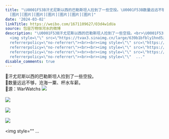```yaml
---
title: "\U0001F53B汗尤尼斯以西的巴勒斯坦人捡到了一些空投。\U0001F53B数量远远不够，沧海一粟、杯水车薪。\U0001F53B源：WarWatchs
  [图片][图片][图片][图片][图片][图片][图片]"
date: '2024-03-02'
linkTitle: https://weibo.com/1671109627/O3d4w1dUa
source: 包容万物恒河水的微博
description: "\U0001F53B汗尤尼斯以西的巴勒斯坦人捡到了一些空投。<br>\U0001F53B数量远远不够，沧海一粟、杯水车薪。<br>\U0001F53B源：WarWatchs
  <img style=\"\" src=\"https://tvax3.sinaimg.cn/large/639b1bfbly1hnd5zaqe84j20p20zkn8q.jpg\"
  referrerpolicy=\"no-referrer\"><br><br><img style=\"\" src=\"https://tvax4.sinaimg.cn/large/639b1bfbly1hnd5zdvy5tj20ls0zkqfa.jpg\"
  referrerpolicy=\"no-referrer\"><br><br><img style=\"\" src=\"https://tvax1.sinaimg.cn/large/639b1bfbly1hnd5zi44jwj20n10zkgz2.jpg\"
  referrerpolicy=\"no-referrer\"><br><br><img style=\"\" src=\"https://tvax1.sinaimg.cn/large/639b1bfbly1hnd60r35amj20h309mdia.jpg\"
  referrerpolicy=\"no-referrer\"><br><br><img style=\"\"  ..."
disable_comments: true
---
```

🔻汗尤尼斯以西的巴勒斯坦人捡到了一些空投。<br>🔻数量远远不够，沧海一粟、杯水车薪。<br>🔻源：WarWatchs <img style="" src="https://tvax3.sinaimg.cn/large/639b1bfbly1hnd5zaqe84j20p20zkn8q.jpg" referrerpolicy="no-referrer"><br><br><img style="" src="https://tvax4.sinaimg.cn/large/639b1bfbly1hnd5zdvy5tj20ls0zkqfa.jpg" referrerpolicy="no-referrer"><br><br><img style="" src="https://tvax1.sinaimg.cn/large/639b1bfbly1hnd5zi44jwj20n10zkgz2.jpg" referrerpolicy="no-referrer"><br><br><img style="" src="https://tvax1.sinaimg.cn/large/639b1bfbly1hnd60r35amj20h309mdia.jpg" referrerpolicy="no-referrer"><br><br><img style=""  ...